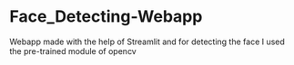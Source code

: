 # Face_Detecting-Webapp
Webapp made with the help of Streamlit and for detecting the  face I used the pre-trained module of opencv
